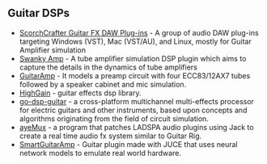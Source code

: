 ## Guitar DSPs

- [ScorchCrafter Guitar FX DAW Plug-ins](https://sourceforge.net/projects/scorchcrafter/) - A group of audio DAW plug-ins targeting Windows (VST), Mac (VST/AU), and Linux, mostly for Guitar Amplifier simulation<br>
- [Swanky Amp](https://github.com/resonantdsp/SwankyAmp#swanky-amp) - A tube amplifier simulation DSP plugin which aims to capture the details in the dynamics of tube amplifiers<br>
- [GuitarAmp](https://github.com/apohl79/GuitarAmp#guitaramp) - It models a preamp circuit with four ECC83/12AX7 tubes followed by a speaker cabinet and mic simulation.<br>
- [HighGain](https://github.com/kaktus3000/HighGain#highgain) - guitar effects dsp library.<br>
- [go-dsp-guitar](https://github.com/andrepxx/go-dsp-guitar#go-dsp-guitar) - a cross-platform multichannel multi-effects processor for electric guitars and other instruments, based upon concepts and algorithms originating from the field of circuit simulation.<br>
- [ayeMux](https://github.com/forart/ayemux) - a program that patches LADSPA audio plugins using Jack to create a real time audio fx system similar to Guitar Rig.<br>
- [SmartGuitarAmp](https://github.com/GuitarML/SmartGuitarAmp) - Guitar plugin made with JUCE that uses neural network models to emulate real world hardware.<br>
